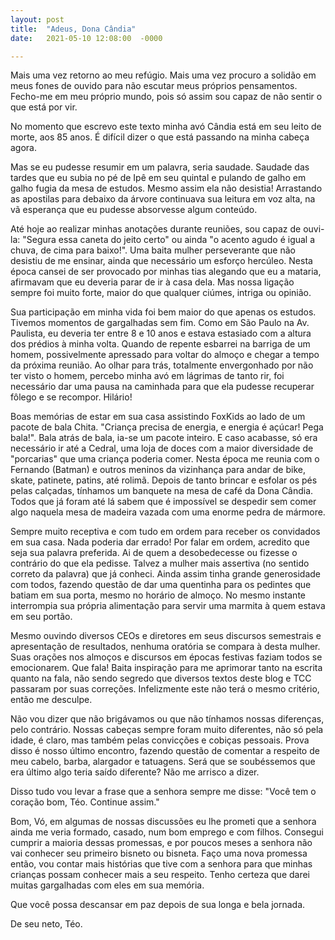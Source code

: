 ```yaml
---
layout: post
title:  "Adeus, Dona Cândia"
date:   2021-05-10 12:08:00  -0000

---
```

Mais uma vez retorno ao meu refúgio. Mais uma vez procuro a solidão em meus fones de ouvido para não escutar meus próprios pensamentos. Fecho-me em meu próprio mundo, pois só assim sou capaz de não sentir o que está por vir.

No momento que escrevo este texto minha avó Cândia está em seu leito de morte, aos 85 anos. É difícil dizer o que está passando na minha cabeça agora.

Mas se eu pudesse resumir em um palavra, seria saudade. Saudade das tardes que eu subia no pé de Ipê em seu quintal e pulando de galho em galho fugia da mesa de estudos. Mesmo assim ela não desistia! Arrastando as apostilas para debaixo da árvore continuava sua leitura em voz alta, na vã esperança que eu pudesse absorvesse algum conteúdo.

Até hoje ao realizar minhas anotações durante reuniões, sou capaz de ouvi-la: "Segura essa caneta do jeito certo" ou ainda "o acento agudo é igual a chuva, de cima para baixo!". Uma baita mulher perseverante que não desistiu de me ensinar, ainda que necessário um esforço hercúleo. Nesta época cansei de ser provocado por minhas tias alegando que eu a mataria, afirmavam que eu deveria parar de ir à casa dela. Mas nossa ligação sempre foi muito forte, maior do que qualquer ciúmes, intriga ou opinião.

Sua participação em minha vida foi bem maior do que apenas os estudos. Tivemos momentos de gargalhadas sem fim. Como em São Paulo na Av. Paulista, eu deveria ter entre 8 e 10 anos e estava estasiado com a altura dos prédios à minha volta. Quando de repente esbarrei na barriga de um homem, possivelmente apressado para voltar do almoço e chegar a tempo da próxima reunião. Ao olhar para trás, totalmente envergonhado por não ter visto o homem, percebo minha avó em lágrimas de tanto rir, foi necessário dar uma pausa na caminhada para que ela pudesse recuperar fôlego e se recompor. Hilário!

Boas memórias de estar em sua casa assistindo FoxKids ao lado de um pacote de bala Chita. "Criança precisa de energia, e energia é açúcar! Pega bala!". Bala atrás de bala, ia-se um pacote inteiro. E caso acabasse, só era necessário ir até a Cedral, uma loja de doces com a maior diversidade de "porcarias" que uma criança poderia comer. Nesta época me reunia com o Fernando (Batman) e outros meninos da vizinhança para andar de bike, skate, patinete, patins, até rolimã. Depois de tanto brincar e esfolar os pés pelas calçadas, tínhamos um banquete na mesa de café da Dona Cândia. Todos que já foram até lá sabem que é impossível se despedir sem comer algo naquela mesa de madeira vazada com uma enorme pedra de mármore.

Sempre muito receptiva e com tudo em ordem para receber os convidados em sua casa. Nada poderia dar errado! Por falar em ordem, acredito que seja sua palavra preferida. Ai de quem a desobedecesse ou fizesse o contrário do que ela pedisse. Talvez a mulher mais assertiva (no sentido correto da palavra) que já conheci. Ainda assim tinha grande generosidade com todos, fazendo questão de dar uma quentinha para os pedintes que batiam em sua porta, mesmo no horário de almoço. No mesmo instante interrompia sua própria alimentação para servir uma marmita à quem estava em seu portão.

Mesmo ouvindo diversos CEOs e diretores em seus discursos semestrais e apresentação de resultados, nenhuma oratória se compara à desta mulher. Suas orações nos almoços e discursos em épocas festivas faziam todos se emocionarem. Que fala! Baita inspiração para me aprimorar tanto na escrita quanto na fala, não sendo segredo que diversos textos deste blog e TCC passaram por suas correções. Infelizmente este não terá o mesmo critério, então me desculpe. 

Não vou dizer que não brigávamos ou que não tínhamos nossas diferenças, pelo contrário. Nossas cabeças sempre foram muito diferentes, não só pela idade, é claro, mas também pelas convicções e cobiças pessoais. Prova disso é nosso último encontro, fazendo questão de comentar a respeito de meu cabelo, barba, alargador e tatuagens. Será que se soubéssemos que era último algo teria saído diferente? Não me arrisco a dizer.

Disso tudo vou levar a frase que a senhora sempre me disse: "Você tem o coração bom, Téo. Continue assim."

Bom, Vó, em algumas de nossas discussões eu lhe prometi que a senhora ainda me veria formado, casado, num bom emprego e com filhos. Consegui cumprir a maioria dessas promessas, e por poucos meses a senhora não vai conhecer seu primeiro bisneto ou bisneta.  Faço uma nova promessa então, vou contar mais histórias que tive com a senhora para que minhas crianças possam conhecer mais a seu respeito. Tenho certeza que darei muitas gargalhadas com eles em sua memória.

Que você possa descansar em paz depois de sua longa e bela jornada.

De seu neto, Téo.